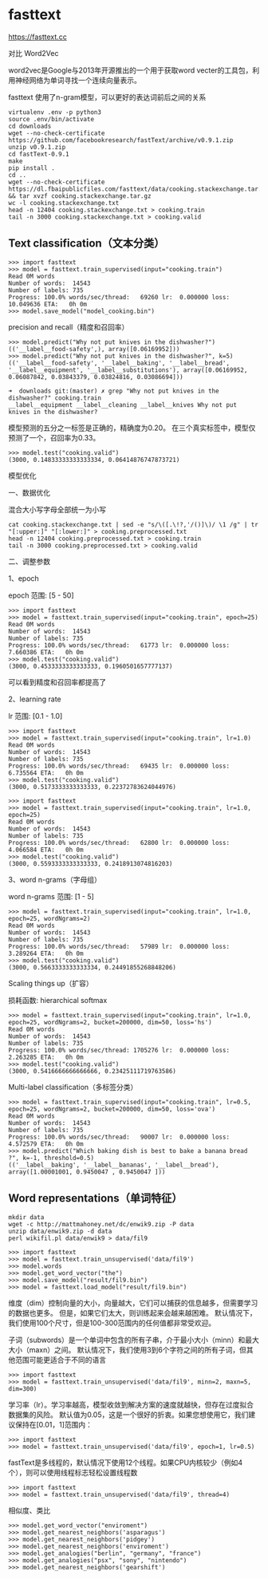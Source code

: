 # fasttext

https://fasttext.cc

对比 Word2Vec

word2vec是Google与2013年开源推出的一个用于获取word vecter的工具包，利用神经网络为单词寻找一个连续向量表示。

fasttext 使用了n-gram模型，可以更好的表达词前后之间的关系

```
virtualenv .env -p python3
source .env/bin/activate
cd downloads
wget --no-check-certificate https://github.com/facebookresearch/fastText/archive/v0.9.1.zip
unzip v0.9.1.zip
cd fastText-0.9.1
make
pip install .
cd ..
wget --no-check-certificate https://dl.fbaipublicfiles.com/fasttext/data/cooking.stackexchange.tar.gz && tar xvzf cooking.stackexchange.tar.gz
wc -l cooking.stackexchange.txt
head -n 12404 cooking.stackexchange.txt > cooking.train
tail -n 3000 cooking.stackexchange.txt > cooking.valid
```

## Text classification（文本分类）

```
>>> import fasttext
>>> model = fasttext.train_supervised(input="cooking.train")
Read 0M words
Number of words:  14543
Number of labels: 735
Progress: 100.0% words/sec/thread:   69260 lr:  0.000000 loss: 10.049636 ETA:   0h 0m
>>> model.save_model("model_cooking.bin")
```

precision and recall（精度和召回率）
```
>>> model.predict("Why not put knives in the dishwasher?")
(('__label__food-safety',), array([0.06169952]))
>>> model.predict("Why not put knives in the dishwasher?", k=5)
(('__label__food-safety', '__label__baking', '__label__bread', '__label__equipment', '__label__substitutions'), array([0.06169952, 0.06087842, 0.03843379, 0.03824816, 0.03086694]))

➜  downloads git:(master) ✗ grep "Why not put knives in the dishwasher?" cooking.train
__label__equipment __label__cleaning __label__knives Why not put knives in the dishwasher?
```
模型预测的五分之一标签是正确的，精确度为0.20。
在三个真实标签中，模型仅预测了一个，召回率为0.33。

```
>>> model.test("cooking.valid")
(3000, 0.14833333333333334, 0.06414876747873721)
```

模型优化

一、数据优化

混合大小写字母全部统一为小写
```
cat cooking.stackexchange.txt | sed -e "s/\([.\!?,'/()]\)/ \1 /g" | tr "[:upper:]" "[:lower:]" > cooking.preprocessed.txt
head -n 12404 cooking.preprocessed.txt > cooking.train
tail -n 3000 cooking.preprocessed.txt > cooking.valid
```

二、调整参数

1、epoch

epoch 范围: \[5 - 50\]

```
>>> import fasttext
>>> model = fasttext.train_supervised(input="cooking.train", epoch=25)
Read 0M words
Number of words:  14543
Number of labels: 735
Progress: 100.0% words/sec/thread:   61773 lr:  0.000000 loss:  7.660386 ETA:   0h 0m
>>> model.test("cooking.valid")
(3000, 0.4533333333333333, 0.1960501657777137)
```

可以看到精度和召回率都提高了

2、learning rate

lr 范围: \[0.1 - 1.0\]

```
>>> import fasttext
>>> model = fasttext.train_supervised(input="cooking.train", lr=1.0)
Read 0M words
Number of words:  14543
Number of labels: 735
Progress: 100.0% words/sec/thread:   69435 lr:  0.000000 loss:  6.735564 ETA:   0h 0m
>>> model.test("cooking.valid")
(3000, 0.5173333333333333, 0.22372783624044976)
```

```
>>> import fasttext
>>> model = fasttext.train_supervised(input="cooking.train", lr=1.0, epoch=25)
Read 0M words
Number of words:  14543
Number of labels: 735
Progress: 100.0% words/sec/thread:   62800 lr:  0.000000 loss:  4.066584 ETA:   0h 0m
>>> model.test("cooking.valid")
(3000, 0.5593333333333333, 0.2418913074816203)
```

3、word n-grams（字母组）

word n-grams 范围: \[1 - 5\]

```
>>> model = fasttext.train_supervised(input="cooking.train", lr=1.0, epoch=25, wordNgrams=2)
Read 0M words
Number of words:  14543
Number of labels: 735
Progress: 100.0% words/sec/thread:   57989 lr:  0.000000 loss:  3.289264 ETA:   0h 0m
>>> model.test("cooking.valid")
(3000, 0.5663333333333334, 0.24491855268848206)
```


Scaling things up（扩容）

损耗函数: hierarchical softmax
```
>>> model = fasttext.train_supervised(input="cooking.train", lr=1.0, epoch=25, wordNgrams=2, bucket=200000, dim=50, loss='hs')
Read 0M words
Number of words:  14543
Number of labels: 735
Progress: 100.0% words/sec/thread: 1705276 lr:  0.000000 loss:  2.263285 ETA:   0h 0m
>>> model.test("cooking.valid")
(3000, 0.5416666666666666, 0.23425111719763586)
```

Multi-label classification（多标签分类）
```
>>> model = fasttext.train_supervised(input="cooking.train", lr=0.5, epoch=25, wordNgrams=2, bucket=200000, dim=50, loss='ova')
Read 0M words
Number of words:  14543
Number of labels: 735
Progress: 100.0% words/sec/thread:   90007 lr:  0.000000 loss:  4.572579 ETA:   0h 0m
>>> model.predict("Which baking dish is best to bake a banana bread ?", k=-1, threshold=0.5)
(('__label__baking', '__label__bananas', '__label__bread'), array([1.00001001, 0.9450047 , 0.9450047 ]))
```

## Word representations（单词特征）

```
mkdir data
wget -c http://mattmahoney.net/dc/enwik9.zip -P data
unzip data/enwik9.zip -d data
perl wikifil.pl data/enwik9 > data/fil9
```

```
>>> import fasttext
>>> model = fasttext.train_unsupervised('data/fil9')
>>> model.words
>>> model.get_word_vector("the")
>>> model.save_model("result/fil9.bin")
>>> model = fasttext.load_model("result/fil9.bin")
```

维度（dim）控制向量的大小，向量越大，它们可以捕获的信息越多，但需要学习的数据也更多。
但是，如果它们太大，则训练起来会越来越困难。
默认情况下，我们使用100个尺寸，但是100-300范围内的任何值都非常受欢迎。

子词（subwords）是一个单词中包含的所有子串，介于最小大小（minn）和最大大小（maxn）之间。
默认情况下，我们使用3到6个字符之间的所有子词，但其他范围可能更适合于不同的语言

```
>>> import fasttext
>>> model = fasttext.train_unsupervised('data/fil9', minn=2, maxn=5, dim=300)
```

学习率（lr）。学习率越高，模型收敛到解决方案的速度就越快，但存在过度拟合数据集的风险。
默认值为0.05，这是一个很好的折衷。如果您想使用它，我们建议保持在\[0.01，1\]范围内：
```
>>> import fasttext
>>> model = fasttext.train_unsupervised('data/fil9', epoch=1, lr=0.5)
```

fastText是多线程的，默认情况下使用12个线程。如果CPU内核较少（例如4个），则可以使用线程标志轻松设置线程数
```
>>> import fasttext
>>> model = fasttext.train_unsupervised('data/fil9', thread=4)
```

相似度、类比
```
>>> model.get_word_vector("enviroment")
>>> model.get_nearest_neighbors('asparagus')
>>> model.get_nearest_neighbors('pidgey')
>>> model.get_nearest_neighbors('enviroment')
>>> model.get_analogies("berlin", "germany", "france")
>>> model.get_analogies("psx", "sony", "nintendo")
>>> model.get_nearest_neighbors('gearshift')
```

